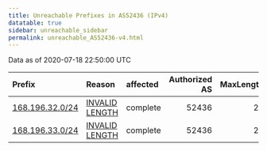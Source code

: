 ```yaml
---
title: Unreachable Prefixes in AS52436 (IPv4)
datatable: true
sidebar: unreachable_sidebar
permalink: unreachable_AS52436-v4.html
---
```


Data as of 2020-07-18 22:50:00 UTC


<div class="datatable-begin"></div>

| Prefix                                                   | Reason                                                                                                    | affected   |   Authorized AS |   MaxLength | Anchor                                         |   unreachable /24s |
|:---------------------------------------------------------|:----------------------------------------------------------------------------------------------------------|:-----------|----------------:|------------:|:-----------------------------------------------|-------------------:|
| [168.196.32.0/24](https://stat.ripe.net/168.196.32.0/24) | [INVALID LENGTH](https://rpki-validator.ripe.net/announcement-preview?asn=AS52436&prefix=168.196.32.0/24) | complete   |           52436 |          23 | [LACNIC](unreachable_LACNIC_RPKI_Root-v4.html) |                  1 |
| [168.196.33.0/24](https://stat.ripe.net/168.196.33.0/24) | [INVALID LENGTH](https://rpki-validator.ripe.net/announcement-preview?asn=AS52436&prefix=168.196.33.0/24) | complete   |           52436 |          23 | [LACNIC](unreachable_LACNIC_RPKI_Root-v4.html) |                  1 |

<div class="datatable-end"></div>